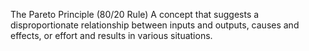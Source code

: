 The Pareto Principle (80/20 Rule)
A concept that suggests a disproportionate relationship between inputs and outputs, causes and effects, or effort and results in various situations.